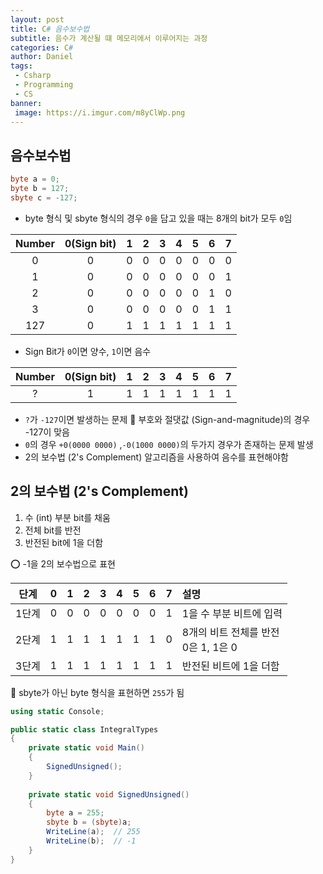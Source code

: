 ```yaml
---
layout: post
title: C# 음수보수법
subtitle: 음수가 계산될 떄 메모리에서 이루어지는 과정
categories: C#
author: Daniel
tags: 
 - Csharp
 - Programming
 - CS
banner:
 image: https://i.imgur.com/m8yClWp.png
---
```


음수보수법
--

```csharp
byte a = 0;
byte b = 127;
sbyte c = -127;
```

- byte 형식 및 sbyte 형식의 경우 `0`을 담고 있을 때는 8개의 bit가 모두 `0`임

|Number|0(Sign bit)|1|2|3|4|5|6|7|
|:--:|:--:|:--:|:--:|:--:|:--:|:--:|:--:|:--:|
|0|0|0|0|0|0|0|0|0|
|1|0|0|0|0|0|0|0|1|
|2|0|0|0|0|0|0|1|0|
|3|0|0|0|0|0|0|1|1|
|127|0|1|1|1|1|1|1|1|

- Sign Bit가 `0`이면 양수, `1`이면 음수

|Number|0(Sign bit)|1|2|3|4|5|6|7|
|:--:|:--:|:--:|:--:|:--:|:--:|:--:|:--:|:--:|
|?|1|1|1|1|1|1|1|1|
- `?`가 `-127`이면 발생하는 문제
🔅 부호와 절댓값 (Sign-and-magnitude)의 경우 -127이 맞음
- `0`의 경우 `+0(0000 0000)` ,`-0(1000 0000)`의 두가지 경우가 존재하는 문제 발생
- 2의 보수법 (2's Complement) 알고리즘을 사용하여 음수를 표현해야함

## 2의 보수법 (2's Complement) 
1. 수 (int) 부분 bit를 채움
2. 전체 bit를 반전
3. 반전된 bit에 1을 더함

⭕️ -1을 2의 보수법으로 표현

|단계|0|1|2|3|4|5|6|7|설명|
|:--:|:--:|:--:|:--:|:--:|:--:|:--:|:--:|:--:|:--|
|1단계|0|0|0|0|0|0|0|1|1을 수 부분 비트에 입력|
|2단계|1|1|1|1|1|1|1|0|8개의 비트 전체를 반전<br>0은 1, 1은 0|
|3단계|1|1|1|1|1|1|1|1|반전된 비트에 1을 더함|
🔴 sbyte가 아닌 byte 형식을 표현하면 `255`가 됨

```csharp
using static Console;  

public static class IntegralTypes  
{  
	private static void Main()  
	{   
		SignedUnsigned();  
	}  
	  
	private static void SignedUnsigned()  
	{  
		byte a = 255;  
		sbyte b = (sbyte)a;  
		WriteLine(a);  // 255
		WriteLine(b);  // -1
	}  
}
```

